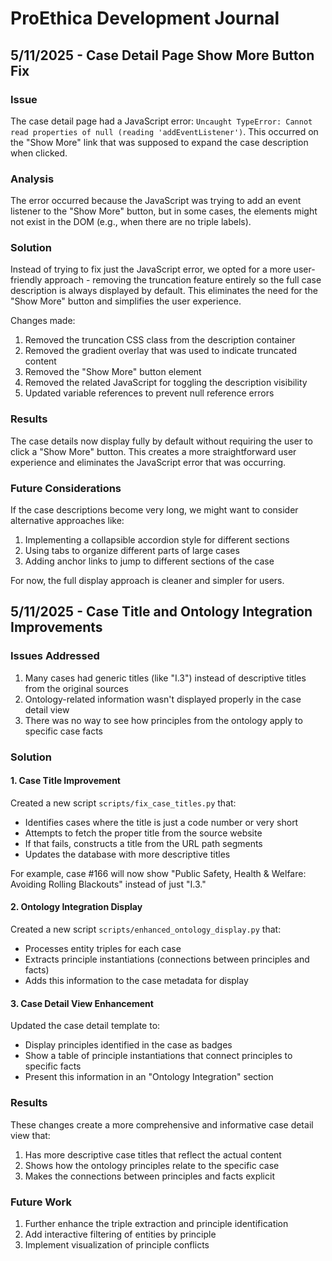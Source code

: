 # ProEthica Development Journal

## 5/11/2025 - Case Detail Page Show More Button Fix

### Issue
The case detail page had a JavaScript error: `Uncaught TypeError: Cannot read properties of null (reading 'addEventListener')`. This occurred on the "Show More" link that was supposed to expand the case description when clicked.

### Analysis
The error occurred because the JavaScript was trying to add an event listener to the "Show More" button, but in some cases, the elements might not exist in the DOM (e.g., when there are no triple labels).

### Solution
Instead of trying to fix just the JavaScript error, we opted for a more user-friendly approach - removing the truncation feature entirely so the full case description is always displayed by default. This eliminates the need for the "Show More" button and simplifies the user experience.

Changes made:
1. Removed the truncation CSS class from the description container
2. Removed the gradient overlay that was used to indicate truncated content
3. Removed the "Show More" button element 
4. Removed the related JavaScript for toggling the description visibility
5. Updated variable references to prevent null reference errors

### Results
The case details now display fully by default without requiring the user to click a "Show More" button. This creates a more straightforward user experience and eliminates the JavaScript error that was occurring.

### Future Considerations
If the case descriptions become very long, we might want to consider alternative approaches like:
1. Implementing a collapsible accordion style for different sections
2. Using tabs to organize different parts of large cases
3. Adding anchor links to jump to different sections of the case

For now, the full display approach is cleaner and simpler for users.

## 5/11/2025 - Case Title and Ontology Integration Improvements

### Issues Addressed
1. Many cases had generic titles (like "I.3") instead of descriptive titles from the original sources
2. Ontology-related information wasn't displayed properly in the case detail view
3. There was no way to see how principles from the ontology apply to specific case facts

### Solution

#### 1. Case Title Improvement
Created a new script `scripts/fix_case_titles.py` that:
- Identifies cases where the title is just a code number or very short
- Attempts to fetch the proper title from the source website
- If that fails, constructs a title from the URL path segments
- Updates the database with more descriptive titles

For example, case #166 will now show "Public Safety, Health & Welfare: Avoiding Rolling Blackouts" instead of just "I.3."

#### 2. Ontology Integration Display
Created a new script `scripts/enhanced_ontology_display.py` that:
- Processes entity triples for each case
- Extracts principle instantiations (connections between principles and facts)
- Adds this information to the case metadata for display

#### 3. Case Detail View Enhancement
Updated the case detail template to:
- Display principles identified in the case as badges
- Show a table of principle instantiations that connect principles to specific facts
- Present this information in an "Ontology Integration" section

### Results
These changes create a more comprehensive and informative case detail view that:
1. Has more descriptive case titles that reflect the actual content
2. Shows how the ontology principles relate to the specific case
3. Makes the connections between principles and facts explicit

### Future Work
1. Further enhance the triple extraction and principle identification
2. Add interactive filtering of entities by principle
3. Implement visualization of principle conflicts
